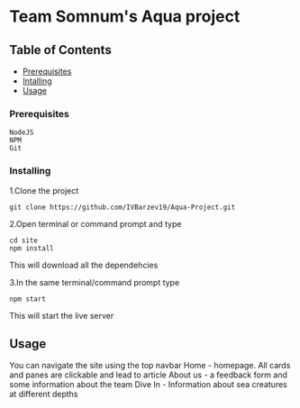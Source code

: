 # Team Somnum's Aqua project

## Table of Contents
+ [Prerequisites](#prerequisites)
+ [Intalling](#installing)
+ [Usage](#usage)

### Prerequisites <a name = "prerequisites"></a>

```
NodeJS
NPM
Git
```

### Installing <a name = "installing"></a>

1.Clone the project

```
git clone https://github.com/IVBarzev19/Aqua-Project.git
```

2.Open terminal or command prompt and type

```
cd site
npm install
```
This will download all the dependehcies

3.In the same terminal/command prompt type
```
npm start
```
This will start the live server

## Usage <a name = "usage"></a>

You can navigate the site using the top navbar
Home - homepage. All cards and panes are clickable and lead to article
About us - a feedback form and some information about the team
Dive In - Information about sea creatures at different depths
